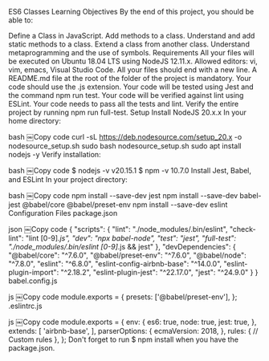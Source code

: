 ES6 Classes
Learning Objectives
By the end of this project, you should be able to:

Define a Class in JavaScript.
Add methods to a class.
Understand and add static methods to a class.
Extend a class from another class.
Understand metaprogramming and the use of symbols.
Requirements
All your files will be executed on Ubuntu 18.04 LTS using NodeJS 12.11.x.
Allowed editors: vi, vim, emacs, Visual Studio Code.
All your files should end with a new line.
A README.md file at the root of the folder of the project is mandatory.
Your code should use the .js extension.
Your code will be tested using Jest and the command npm run test.
Your code will be verified against lint using ESLint.
Your code needs to pass all the tests and lint. Verify the entire project by running npm run full-test.
Setup
Install NodeJS 20.x.x
In your home directory:

bash
￼Copy code
curl -sL https://deb.nodesource.com/setup_20.x -o nodesource_setup.sh
sudo bash nodesource_setup.sh
sudo apt install nodejs -y
Verify installation:

bash
￼Copy code
$ nodejs -v
v20.15.1
$ npm -v
10.7.0
Install Jest, Babel, and ESLint
In your project directory:

bash
￼Copy code
npm install --save-dev jest
npm install --save-dev babel-jest @babel/core @babel/preset-env
npm install --save-dev eslint
Configuration Files
package.json

json
￼Copy code
{
  "scripts": {
    "lint": "./node_modules/.bin/eslint",
    "check-lint": "lint [0-9]*.js",
    "dev": "npx babel-node",
    "test": "jest",
    "full-test": "./node_modules/.bin/eslint [0-9]*.js && jest"
  },
  "devDependencies": {
    "@babel/core": "^7.6.0",
    "@babel/preset-env": "^7.6.0",
    "@babel/node": "^7.8.0",
    "eslint": "^6.8.0",
    "eslint-config-airbnb-base": "^14.0.0",
    "eslint-plugin-import": "^2.18.2",
    "eslint-plugin-jest": "^22.17.0",
    "jest": "^24.9.0"
  }
}
babel.config.js

js
￼Copy code
module.exports = {
  presets: ['@babel/preset-env'],
};
.eslintrc.js

js
￼Copy code
module.exports = {
  env: {
    es6: true,
    node: true,
    jest: true,
  },
  extends: [
    'airbnb-base',
  ],
  parserOptions: {
    ecmaVersion: 2018,
  },
  rules: {
    // Custom rules
  },
};
Don't forget to run $ npm install when you have the package.json.
